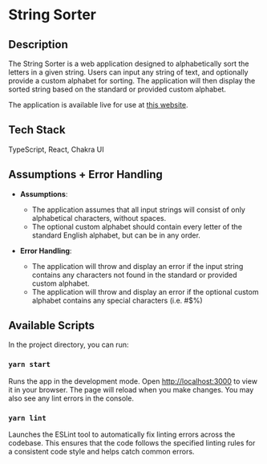 # String Sorter

## Description

The String Sorter is a web application designed to alphabetically sort the letters in a given string. Users can input any string of text, and optionally provide a custom alphabet for sorting. The application will then display the sorted string based on the standard or provided custom alphabet.

The application is available live for use at [this website](https://stringsorter.netlify.app/).

## Tech Stack

TypeScript, React, Chakra UI

## Assumptions + Error Handling

- **Assumptions**:
  - The application assumes that all input strings will consist of only alphabetical characters, without spaces.
  - The optional custom alphabet should contain every letter of the standard English alphabet, but can be in any order.

- **Error Handling**:
  - The application will throw and display an error if the input string contains any characters not found in the standard or provided custom alphabet.
  - The application will throw and display an error if the optional custom alphabet contains any special characters (i.e. #$%)
  
## Available Scripts

In the project directory, you can run:

### `yarn start`

Runs the app in the development mode. Open [http://localhost:3000](http://localhost:3000) to view it in your browser. The page will reload when you make changes. You may also see any lint errors in the console.

### `yarn lint`

Launches the ESLint tool to automatically fix linting errors across the codebase. This ensures that the code follows the specified linting rules for a consistent code style and helps catch common errors.
